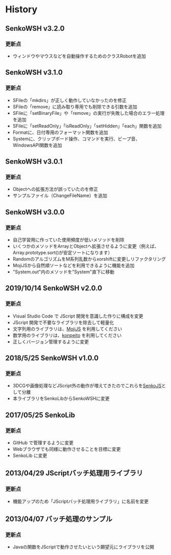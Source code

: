 # History

## SenkoWSH v3.2.0
### 更新点
- ウィンドウやマウスなどを自動操作するためのクラスRobotを追加

## SenkoWSH v3.1.0
### 更新点
- SFileの「mkdirs」が正しく動作していなかったのを修正
- SFileの「remove」に読み取り専用でも削除できる引数を追加
- SFileに「setBinaryFile」や「remove」の実行が失敗した場合のエラー処理を追加
- SFileに「setReadOnly」「isReadOnly」「setHidden」「each」関数を追加
- Formatに、日付専用のフォーマット関数を追加
- Systemに、クリップボード操作、コマンドを実行、ビープ音、WindowsAPI関数を追加

## SenkoWSH v3.0.1
### 更新点
- Objectへの拡張方法が誤っていたのを修正
- サンプルファイル（ChangeFileName）を追加

## SenkoWSH v3.0.0
### 更新点
- 自己学習用に作っていた使用頻度が低いメソッドを削除
- いくつかのメソッドをArrayとObjectへ拡張させるように変更（例えば、Array.prototype.sort()が安定ソートになります）
- RandomのアルゴリズムをM系列乱数からxorshiftに変更しリファクタリング
- MojiJSから自然順ソートなどを利用できるように機能を追加
- "System.out"内のメソッドを"System"直下に移動

## 2019/10/14 SenkoWSH v2.0.0
### 更新点
- Visual Studio Code で JScript 開発を意識した作りに構成を変更
- JScript 開発で不要なライブラリを除去して軽量化
- 文字列用のライブラリは、[MojiJS](https://github.com/natade-jp/MojiJS) を利用してください
- 数学用のライブラリは、[konpeito](https://github.com/natade-jp/konpeito) を利用してください
- 正しくバージョン管理するように変更

## 2018/5/25 SenkoWSH v1.0.0
### 更新点
- 3DCGや画像処理などJScript外の動作が増えてきたのでこれらを[SenkoJS](https://github.com/natade-jp/SenkoJS)として分離
- 本ライブラリをSenkoLibからSenkoWSHに変更

## 2017/05/25 SenkoLib
### 更新点
- GitHub で管理するように変更
- Webブラウザでも同様に動作させることを目標に変更
- SenkoLib に変更

## 2013/04/29 JScriptバッチ処理用ライブラリ
### 更新点
- 機能アップのため「JScriptバッチ処理用ライブラリ」に名前を変更

## 2013/04/07 バッチ処理のサンプル
### 更新点
- Javaの関数をJScriptで動作させたいという願望元にライブラリを公開